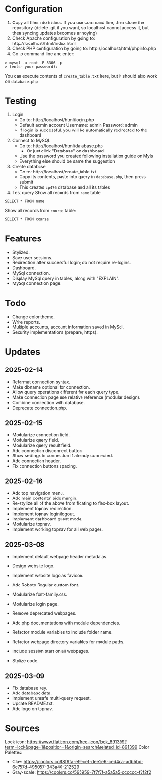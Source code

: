 # Configuration
1. Copy all files into `htdocs`.
If you use command line, then clone the repository (delete .git if you want, so localhost cannot access it, but then syncing updates becomes annoying)
2. Check Apache configuration by going to: http://localhost/html/index.html
3. Check PHP configuration by going to: http://localhost/html/phpinfo.php
4. Go to command line and enter:
```shell
> mysql -u root -P 3306 -p
> (enter your password):
```
You can execute contents of `create_table.txt` here, but it should also work on `database.php`
# Testing
1. Login
	- Go to: http://localhost/html/login.php
	- Default admin account
		Username: admin
		Password: admin
	- If login is successful, you will be automatically redirected to the dashboard
2. Connect to MySQL
	- Go to: http://localhost/html/database.php
		- Or just click "Database" on dashboard
	- Use the password you created following installation guide on Myls
	- Everything else should be same the suggestion
3. Create database
	- Go to: http://localhost/create_table.txt
	- Copy its contents, paste into query in `database.php`, then press submit
	- This creates `cp476` database and all its tables
4. Test query
Show all records from `name` table:
```Mysql
SELECT * FROM name
```
Show all records from `course` table:
```Mysql
SELECT * FROM course
```
# Features
- Stylized.
- Save user sessions.
- Redirection after successful login; do not require re-logins.
- Dashboard.
- MySql connection.
- Display MySql query in tables, along with "EXPLAIN".
- MySql connection page.

# Todo
- Change color theme.
- Write reports.
- Multiple accounts, account information saved in MySql.
- Security implementations (prepare, https).

# Updates

## 2025-02-14
- Reformat connection syntax.
- Make dbname optional for connection.
- Allow query operations different for each query type.
- Make connection page use relative reference (modular design).
- Combine connection with database.
- Deprecate connection.php.
## 2025-02-15
- Modularize connection field.
- Modularize query field.
- Modularize query result field.
- Add connection disconnect button
- Show settings in connection if already connected.
- Add connection header.
- Fix connection buttons spacing.
## 2025-02-16
- Add top navigation menu.
- Add main contents' side margin.
- Re-stylize all of the above from floating to flex-box layout.
- Implement topnav redirection.
- Implement topnav login/logout.
- Implement dashboard guest mode.
- Modularize topnav.
- Implement working topnav for all web pages.
## 2025-03-08
- Implement default webpage header metadatas.
- Design website logo.
- Implement website logo as favicon.
- Add Roboto Regular custom font.
- Modularize font-family.css.
- Modularize login page.
- Remove deprecated webpages.

- Add php documentations with module dependencies.
- Refactor module variables to include folder name.
- Refactor webpage directory variables for module paths.
- Include session start on all webpages.
- Stylize code.
## 2025-03-09
- Fix database key.
- Add database data.
- Implement unsafe multi-query request.
- Update README.txt.
- Add logo on topnav.
# Sources
Lock icon: https://www.flaticon.com/free-icon/lock_891399?term=lock&page=1&position=1&origin=search&related_id=891399
Color Palettes:
- Clay: https://coolors.co/f8f9fa-e9ecef-dee2e6-ced4da-adb5bd-6c757d-495057-343a40-212529
- Gray-scale: https://coolors.co/595959-7f7f7f-a5a5a5-cccccc-f2f2f2
